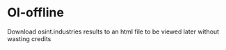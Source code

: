 # OI-offline
Download osint.industries results to an html file to be viewed later without wasting credits
